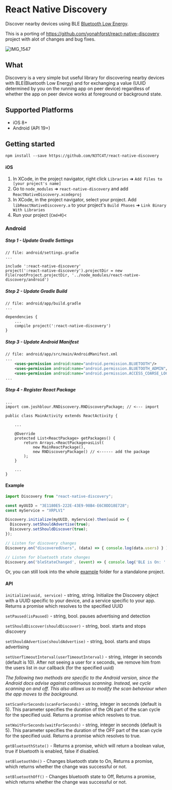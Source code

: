 # React Native Discovery
Discover nearby devices using BLE [Bluetooth Low Energy](https://en.wikipedia.org/wiki/Bluetooth_Low_Energy).

This is a porting of https://github.com/yonahforst/react-native-discovery project with alot of changes and bug fixes.

![IMG_1547](https://user-images.githubusercontent.com/6250203/54543335-c7113e80-499d-11e9-9a21-6d6f49ae58c0.jpg)


## What
Discovery is a very simple but useful library for discovering nearby devices with BLE(Bluetooth Low Energy) and for exchanging a value (UUID determined by you on the running app on peer device) regardless of whether the app on peer device works at foreground or background state.

## Supported Platforms
- iOS 8+
- Android (API 19+)

## Getting started

````
npm install --save https://github.com/N3TC4T/react-native-discovery	
````

#### iOS

1. In XCode, in the project navigator, right click `Libraries` ➜ `Add Files to [your project's name]`
2. Go to `node_modules` ➜ `react-native-discovery` and add `ReactNativeDiscovery.xcodeproj`
3. In XCode, in the project navigator, select your project. Add `libReactNativeDiscovery.a` to your project's `Build Phases` ➜ `Link Binary With Libraries`
4. Run your project (`Cmd+R`)<

### Android
##### Step 1 - Update Gradle Settings

```
// file: android/settings.gradle
...

include ':react-native-discovery'
project(':react-native-discovery').projectDir = new File(rootProject.projectDir, '../node_modules/react-native-discovery/android')
```
##### Step 2 - Update Gradle Build

```
// file: android/app/build.gradle
...

dependencies {
    ...
    compile project(':react-native-discovery')
}
```

##### Step 3 - Update Android Manifest

```xml
// file: android/app/src/main/AndroidManifest.xml
...
    <uses-permission android:name="android.permission.BLUETOOTH"/>
    <uses-permission android:name="android.permission.BLUETOOTH_ADMIN"/>
    <uses-permission android:name="android.permission.ACCESS_COARSE_LOCATION" />
...
```

##### Step 4 - Register React Package
```
...
import com.joshblour.RNDiscovery.RNDiscoveryPackage; // <--- import

public class MainActivity extends ReactActivity {

    ...

    @Override
    protected List<ReactPackage> getPackages() {
        return Arrays.<ReactPackage>asList(
            new MainReactPackage(),
            new RNDiscoveryPackage() // <------ add the package
        );
    }

    ...
}
```



#### Example
```js
import Discovery from "react-native-discovery";

const myUUID = "3E1180E5-222E-43E9-98B4-E6C0DD18E728";
const myService = "XRPLV1"

Discovery.initialize(myUUID, myService).then(uuid => {
  Discovery.setShouldAdvertise(true);
  Discovery.setShouldDiscover(true);
});

// Listen for discovery changes
Discovery.on("discoveredUsers", (data) => { console.log(data.users) } );

// Listen for bluetooth state changes
Discovery.on('bleStateChanged', (event) => { console.log('BLE is On: ' + event.isOn) } );


```

Or, you can still look into the whole [example](https://github.com/N3TC4T/react-native-discovery/tree/master/example) folder for a standalone project.



#### API

`initialize(uuid, service)` - string, string. Initialize the Discovery object with a UUID specific to your device, and a service specific to your app. Returns a promise which resolves to the specified UUID

`setPaused(isPaused)` - string, bool. pauses advertising and detection

`setShouldDiscover(shouldDiscover)` - string, bool. starts and stops discovery

`setShouldAdvertise(shouldAdvertise)` - string, bool. starts and stops advertising

`setUserTimeoutInterval(userTimeoutInterval)` - string, integer in seconds (default is 10). After not seeing a user for x seconds, we remove him from the users list in our callback (for the specified uuid)
  
*The following two methods are specific to the Android version, since the Android docs advise against continuous scanning. Instead, we cycle scanning on and off. This also allows us to modify the scan behaviour when the app moves to the background.*

`setScanForSeconds(scanForSeconds)` - string, integer in seconds (default is 5). This parameter specifies the duration of the ON part of the scan cycle for the specified uuid. Returns a promise which resolves to true.
    
`setWaitForSeconds(waitForSeconds)` - string, integer in seconds (default is 5). This parameter specifies the duration of the OFF part of the scan cycle for the specified uuid. Returns a promise which resolves to true.

`getBluetoothState()` - Returns a promise, which will return a boolean value, true if bluetooth is enabled, false if disabled.

`setBluetoothOn()` - Changes bluetooth state to On, Returns a promise, which returns whether the change was successful or not.

`setBluetoothOff()` - Changes bluetooth state to Off, Returns a promise, which returns whether the change was successful or not.
